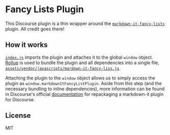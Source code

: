 # **Fancy Lists** Plugin

This Discourse plugin is a thin wrapper around the [`markdown-it-fancy-lists`](https://github.com/Moxio/markdown-it-fancy-lists) plugin. All credit goes there!

## How it works

[`index.js`](./index.js) imports the plugin and attaches it to the global `window` object. [Rollup](https://github.com/rollup/rollup) is used to bundle the plugin and all dependencies into a single file, [`assets/vendor/javascripts/mardown-it-fancy-liss.js`](./assets/vendor/javascripts/markdown-it-fancy-lists.js).

Attaching the plugin to the `window` object allows us to simply access the plugin as `window.markdownItFancyListPlugin`. Aside from this step (and the necessary bundling to inline dependencies), more information can be found in Discourse's official [documentation](https://meta.discourse.org/t/repackaging-a-markdown-it-extension-as-a-discourse-plugin/84614) for repackaging a markdown-it plugin for Discourse.

## License

MIT
